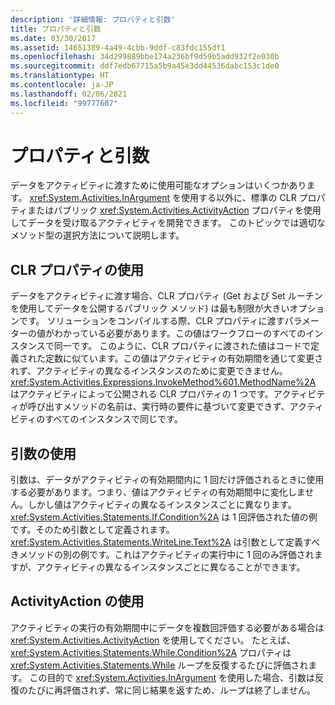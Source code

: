 ```yaml
---
description: '詳細情報: プロパティと引数'
title: プロパティと引数
ms.date: 03/30/2017
ms.assetid: 14651389-4a49-4cbb-9ddf-c83fdc155df1
ms.openlocfilehash: 34d299889bbe174a236bf9d59b5add932f2e030b
ms.sourcegitcommit: ddf7edb67715a5b9a45e3dd44536dabc153c1de0
ms.translationtype: HT
ms.contentlocale: ja-JP
ms.lasthandoff: 02/06/2021
ms.locfileid: "99777607"
---
```

# <a name="properties-vs-arguments"></a>プロパティと引数

データをアクティビティに渡すために使用可能なオプションはいくつかあります。 <xref:System.Activities.InArgument> を使用する以外に、標準の CLR プロパティまたはパブリック <xref:System.Activities.ActivityAction> プロパティを使用してデータを受け取るアクティビティを開発できます。 このトピックでは適切なメソッド型の選択方法について説明します。  
  
## <a name="using-clr-properties"></a>CLR プロパティの使用  

 データをアクティビティに渡す場合、CLR プロパティ (Get および Set ルーチンを使用してデータを公開するパブリック メソッド) は最も制限が大きいオプションです。 ソリューションをコンパイルする際、CLR プロパティに渡すパラメーターの値がわかっている必要があります。この値はワークフローのすべてのインスタンスで同一です。 このように、CLR プロパティに渡された値はコードで定義された定数に似ています。この値はアクティビティの有効期間を通じて変更されず、アクティビティの異なるインスタンスのために変更できません。 <xref:System.Activities.Expressions.InvokeMethod%601.MethodName%2A> はアクティビティによって公開される CLR プロパティの 1 つです。アクティビティが呼び出すメソッドの名前は、実行時の要件に基づいて変更できず、アクティビティのすべてのインスタンスで同じです。  
  
## <a name="using-arguments"></a>引数の使用  

 引数は、データがアクティビティの有効期間内に 1 回だけ評価されるときに使用する必要があります。つまり、値はアクティビティの有効期間中に変化しません。しかし値はアクティビティの異なるインスタンスごとに異なります。 <xref:System.Activities.Statements.If.Condition%2A> は 1 回評価された値の例です。そのため引数として定義されます。 <xref:System.Activities.Statements.WriteLine.Text%2A> は引数として定義すべきメソッドの別の例です。これはアクティビティの実行中に 1 回のみ評価されますが、アクティビティの異なるインスタンスごとに異なることができます。  
  
## <a name="using-activityaction"></a>ActivityAction の使用  

 アクティビティの実行の有効期間中にデータを複数回評価する必要がある場合は <xref:System.Activities.ActivityAction> を使用してください。 たとえば、<xref:System.Activities.Statements.While.Condition%2A> プロパティは <xref:System.Activities.Statements.While> ループを反復するたびに評価されます。 この目的で <xref:System.Activities.InArgument> を使用した場合、引数は反復のたびに再評価されず、常に同じ結果を返すため、ループは終了しません。
